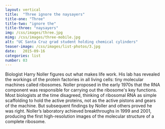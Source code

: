 ```yaml
---
layout: vertical
title:  "Three ignore the naysayers"
title-one: "Three"
title-two: "ignore the"
title-three: "naysayers"
img: /css/images/three.jpg
mimg: /css/images/three-mobile.jpg
alt: "UC Santa Cruz grad student holding chemical cylinders"
teaser-image: /css/images/list-photos/3.jpg
date:   2015-09-16
categories: list
number: 03
---
```

Biologist Harry Noller figures out what makes life work. His lab has revealed the workings of the protein factories in all living cells: tiny molecular machines called ribosomes. Noller proposed in the early 1970s that the RNA component was responsible for carrying out the ribosome's key functions. Most biologists at the time disagreed, thinking of ribosomal RNA as simple scaffolding to hold the active proteins, not as the active pistons and gears of the machine. But subsequent findings by Noller and others proved he was right. Noller’s laboratory achieved breakthroughs in 1999 and 2001, producing the first high-resolution images of the molecular structure of a complete ribosome.
